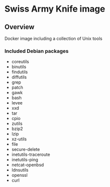 # Swiss Army Knife image

## Overview
Docker image including a collection of Unix tools

### Included Debian packages
* coreutils
* binutils
* findutils
* diffutils
* grep
* patch
* gawk
* bash
* levee
* xxd
* tar
* cpio
* zutils
* bzip2
* lzip
* xz-utils
* file
* secure-delete
* inetutils-traceroute
* inetutils-ping
* netcat-openbsd
* ldnsutils
* openssl
* curl
